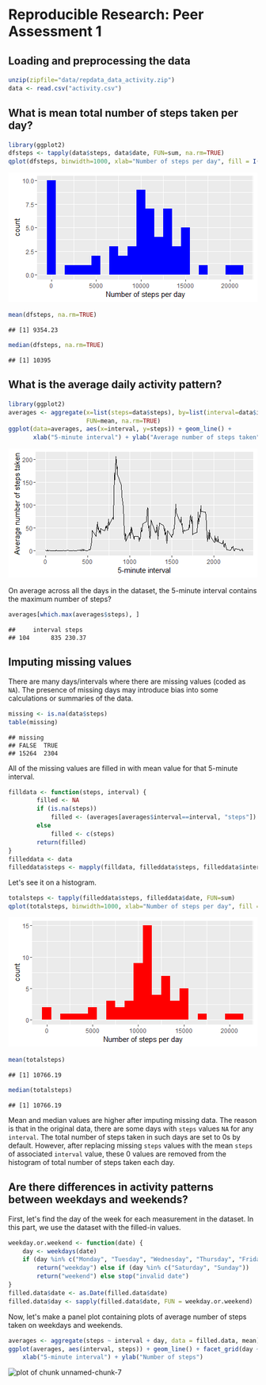 # Reproducible Research: Peer Assessment 1

## Loading and preprocessing the data

```r
unzip(zipfile="data/repdata_data_activity.zip")
data <- read.csv("activity.csv")
```


## What is mean total number of steps taken per day?

```r
library(ggplot2)
dfsteps <- tapply(data$steps, data$date, FUN=sum, na.rm=TRUE)
qplot(dfsteps, binwidth=1000, xlab="Number of steps per day", fill = I("blue"))
```

![plot 01](figure/plot01.png) 

```r
mean(dfsteps, na.rm=TRUE)
```

```
## [1] 9354.23
```

```r
median(dfsteps, na.rm=TRUE)
```

```
## [1] 10395
```


## What is the average daily activity pattern?

```r
library(ggplot2)
averages <- aggregate(x=list(steps=data$steps), by=list(interval=data$interval),
                      FUN=mean, na.rm=TRUE)
ggplot(data=averages, aes(x=interval, y=steps)) + geom_line() +
       xlab("5-minute interval") + ylab("Average number of steps taken")
```

![plot 02](figure/plot02.png) 


On average across all the days in the dataset, the 5-minute interval contains
the maximum number of steps?

```r
averages[which.max(averages$steps), ]
```

```
##     interval steps
## 104      835 230.37
```


## Imputing missing values

There are many days/intervals where there are missing values (coded as `NA`). The presence of missing days may introduce bias into some calculations or summaries of the data.


```r
missing <- is.na(data$steps)
table(missing)
```

```
## missing
## FALSE  TRUE 
## 15264  2304
```


All of the missing values are filled in with mean value for that 5-minute
interval.


```r
filldata <- function(steps, interval) {
        filled <- NA
        if (is.na(steps))
            filled <- (averages[averages$interval==interval, "steps"])
        else
            filled <- c(steps)
        return(filled)
}
filleddata <- data
filleddata$steps <- mapply(filldata, filleddata$steps, filleddata$interval)
```

Let's see it on a histogram.


```r
totalsteps <- tapply(filleddata$steps, filleddata$date, FUN=sum)
qplot(totalsteps, binwidth=1000, xlab="Number of steps per day", fill = I("red"))
```

![plot 03](figure/plot03.png) 

```r
mean(totalsteps)
```

```
## [1] 10766.19
```

```r
median(totalsteps)
```

```
## [1] 10766.19
```


Mean and median values are higher after imputing missing data. The reason is
that in the original data, there are some days with `steps` values `NA` for 
any `interval`. The total number of steps taken in such days are set to 0s by
default. However, after replacing missing `steps` values with the mean `steps`
of associated `interval` value, these 0 values are removed from the histogram
of total number of steps taken each day.

## Are there differences in activity patterns between weekdays and weekends?
First, let's find the day of the week for each measurement in the dataset. In
this part, we use the dataset with the filled-in values.


```r
weekday.or.weekend <- function(date) {
    day <- weekdays(date)
    if (day %in% c("Monday", "Tuesday", "Wednesday", "Thursday", "Friday")) 
        return("weekday") else if (day %in% c("Saturday", "Sunday")) 
        return("weekend") else stop("invalid date")
}
filled.data$date <- as.Date(filled.data$date)
filled.data$day <- sapply(filled.data$date, FUN = weekday.or.weekend)
```


Now, let's make a panel plot containing plots of average number of steps taken
on weekdays and weekends.

```r
averages <- aggregate(steps ~ interval + day, data = filled.data, mean)
ggplot(averages, aes(interval, steps)) + geom_line() + facet_grid(day ~ .) + 
    xlab("5-minute interval") + ylab("Number of steps")
```

![plot of chunk unnamed-chunk-7](figure/unnamed-chunk-7.png) 
